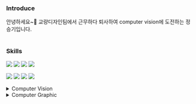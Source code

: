 ### Introduce

안녕하세요~👋 교량디자인팀에서 근무하다 퇴사하여 computer vision에 도전하는 정승기입니다. 
<br></br>


### Skills

<img src='https://img.shields.io/badge/-Python-red'> <img src='https://img.shields.io/badge/-OpenCV-cyan'> <img src='https://img.shields.io/badge/-Pytorch-blue'> <img src='https://img.shields.io/badge/-TensorFlow-burgundy'>


<img src='https://img.shields.io/badge/-3ds Max-purple'> <img src='https://img.shields.io/badge/-Lumion-green'> <img src='https://img.shields.io/badge/-Illustrator-yellow'> <img src='https://img.shields.io/badge/-Photoshop-orange'>

<details>
  
<summary>Computer Vision</summary>
  
[Object tracking with OpenCV](https://github.com/Jungseunggi/Object_tracking)

  
<img src="https://user-images.githubusercontent.com/102225200/199154806-97f6915b-842f-40aa-830a-bdf369599cdf.png" width="300">
<br></br>
<img src="https://user-images.githubusercontent.com/102225200/199146117-087e63d4-d3d0-4833-85a3-2aa5c61c2210.gif" width="400">
<br></br>  
<img src="https://user-images.githubusercontent.com/102225200/199161329-9c2b61fd-1937-4120-b915-5cbfe39ce27c.gif" width="400">

----------------------------------
[U-Net Review](https://github.com/Jungseunggi/U-Net_Review)

<img src='https://user-images.githubusercontent.com/102225200/201018530-6183dc77-cf78-4d7f-8a67-7f39529df194.png' width=800>

-------------------------------------
[Underwater Object detection](https://github.com/Jungseunggi/Underwater_object_detection)

<img src="https://user-images.githubusercontent.com/102225200/197948857-0489c21b-9714-43c1-85fa-2edb25f87b71.gif" width="600">
<br></br>
<img src="https://user-images.githubusercontent.com/102225200/200150206-75274492-925f-4247-8e79-6545f9b3a891.png"  width="600">

-------------------------------------

[Recommend_clothes_size_and_category](https://github.com/Jungseunggi/Recommend_clothes_size_and_category)


<img src="https://user-images.githubusercontent.com/102225200/198229281-190de2de-93b8-4bea-8ba3-f3f19a5559fe.png" width="400">
<br></br>
<img src="https://user-images.githubusercontent.com/102225200/198245664-4d6d405b-6db0-4e11-aad4-ca64ed01d6e8.png" width="400">

<sub> 왼쪽 : 초기, 오른쪽 : 최종</sub>

<img src="https://user-images.githubusercontent.com/102225200/198246196-19a9fc6d-21a4-4558-b146-37d11d8bf8de.png" width="400">

<sub> 왼쪽 : 초기, 오른쪽 : 최종</sub>
  
</details>

<details>
<summary>Computer Graphic</summary>

project

Full modeling and render(v-ray)
  
<img src='https://user-images.githubusercontent.com/102225200/200150660-80133abb-ac54-47e9-8b48-dbece8ec2677.png' width = 600>

Full modeling and render(lumion)
  
<img src="https://user-images.githubusercontent.com/102225200/200150787-e5fec64d-b745-4c38-9dd3-a1bada70aa4e.png" width =600>
  
Composite
  
<img src="https://user-images.githubusercontent.com/102225200/200150903-1f029963-9579-4334-9bf3-3f6384077c97.png" width =600>

-----------------------
modeling and render study

<sub>[refernce image](https://www.archdaily.com/437896/elliptical-bridge-by-penda-shortlisted-in-uk-competition?ad_medium=gallery)</sub>
  
<img src='https://user-images.githubusercontent.com/102225200/200117287-f706b5b9-2e39-4ff8-9618-6e760b3f6fff.png' height = 300> 
  

<img src='https://user-images.githubusercontent.com/102225200/200117316-1e69e4af-f12b-4083-ab0c-fd5d39e6477b.jpg' height = 300>



  
</details>





<!--
**Jungseunggi/Jungseunggi** is a ✨ _special_ ✨ repository because its `README.md` (this file) appears on your GitHub profile.

Here are some ideas to get you started:

- 🔭 I’m currently working on ...
- 🌱 I’m currently learning ...
- 👯 I’m looking to collaborate on ...
- 🤔 I’m looking for help with ...
- 💬 Ask me about ...
- 📫 How to reach me: ...
- 😄 Pronouns: ...
- ⚡ Fun fact: ...
-->
